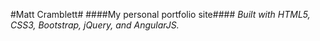#Matt Cramblett#
####My personal portfolio site####
*Built with HTML5, CSS3, Bootstrap, jQuery, and AngularJS.*